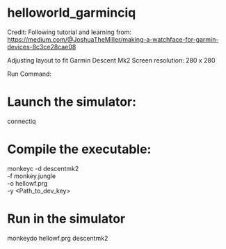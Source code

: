 # helloworld_garminciq


Credit: Following tutorial and learning from: https://medium.com/@JoshuaTheMiller/making-a-watchface-for-garmin-devices-8c3ce28cae08

Adjusting layout to fit Garmin Descent Mk2
Screen resolution: 280 x 280

Run Command:

# Launch the simulator:
connectiq

# Compile the executable:
monkeyc -d descentmk2 \
    -f monkey.jungle \
    -o hellowf.prg \
    -y <Path_to_dev_key>

# Run in the simulator
monkeydo hellowf.prg descentmk2

